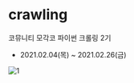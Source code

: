 # crawling
코뮤니티 모각코 파이썬 크롤링 2기
* 2021.02.04(목) ~ 2021.02.26(금)

![1](https://github.com/riverSun1/crawling/issues/1#issue-1118519535)
